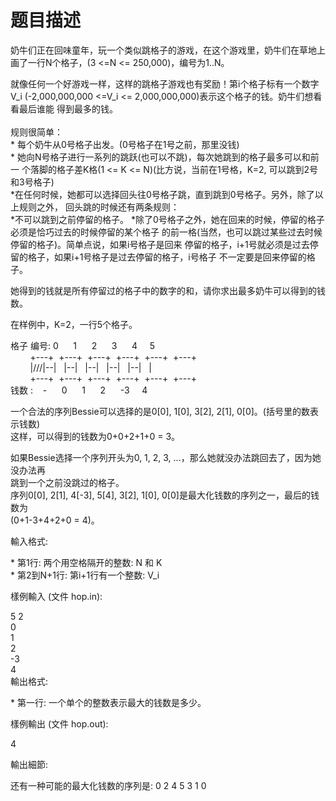# 题目描述


<p>
奶牛们正在回味童年，玩一个类似跳格子的游戏，在这个游戏里，奶牛们在草地上 画了一行N个格子，(3 &lt;=N &lt;= 250,000)，编号为1..N。
</p>
<p>
就像任何一个好游戏一样，这样的跳格子游戏也有奖励！第i个格子标有一个数字V_i (-2,000,000,000 &lt;=V_i &lt;= 2,000,000,000)表示这个格子的钱。奶牛们想看看最后谁能 得到最多的钱。<br/>
<br/>
规则很简单：<br/>
* 每个奶牛从0号格子出发。(0号格子在1号之前，那里没钱)<br/>
* 她向N号格子进行一系列的跳跃(也可以不跳)，每次她跳到的格子最多可以和前一 个落脚的格子差K格(1 &lt;= K &lt;= N)(比方说，当前在1号格，K=2, 可以跳到2号和3号格子)<br/>
*在任何时候，她都可以选择回头往0号格子跳，直到跳到0号格子。另外，除了以上规则之外， 回头跳的时候还有两条规则： <br/>
*不可以跳到之前停留的格子。 *除了0号格子之外，她在回来的时候，停留的格子必须是恰巧过去的时候停留的某个格子 的前一格(当然，也可以跳过某些过去时候停留的格子)。简单点说，如果i号格子是回来 停留的格子，i+1号就必须是过去停留的格子，如果i+1号格子是过去停留的格子，i号格子 不一定要是回来停留的格子。
</p>
<p>
她得到的钱就是所有停留过的格子中的数字的和，请你求出最多奶牛可以得到的钱数。
</p>
<p>
在样例中，K=2，一行5个格子。
</p>
<p>
格子 编号: 0      1      2      3      4     5<br/>
        +---+  +---+  +---+  +---+  +---+  +---+<br/>
        |///|--|   |--|   |--|   |--|   |--|   |<br/>
        +---+  +---+  +---+  +---+  +---+  +---+<br/>
钱数 :    -      0      1      2      -3     4
</p>
<p>
一个合法的序列Bessie可以选择的是0[0], 1[0], 3[2], 2[1], 0[0]。(括号里的数表示钱数)<br/>
这样，可以得到的钱数为0+0+2+1+0 = 3。
</p>
<p>
如果Bessie选择一个序列开头为0, 1, 2, 3, ...，那么她就没办法跳回去了，因为她没办法再<br/>
跳到一个之前没跳过的格子。<br/>
序列0[0], 2[1], 4[-3], 5[4], 3[2], 1[0], 0[0]是最大化钱数的序列之一，最后的钱数为<br/>
(0+1-3+4+2+0 = 4)。
</p>
<p>
輸入格式:
</p>
<p>
* 第1行: 两个用空格隔开的整数: N 和 K<br/>
* 第2到N+1行: 第i+1行有一个整数: V_i
</p>
<p>
樣例輸入 (文件 hop.in):
</p>
<p>
5 2<br/>
0<br/>
1<br/>
2<br/>
-3<br/>
4<br/>
輸出格式:
</p>
<p>
* 第一行: 一个单个的整数表示最大的钱数是多少。
</p>
<p>
樣例輸出 (文件 hop.out):
</p>
<p>
4
</p>
<p>
輸出細節:
</p>
<p>
还有一种可能的最大化钱数的序列是: 0 2 4 5 3 1 0<br/>
<br/>
 
</p>

